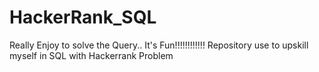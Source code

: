 # HackerRank_SQL

Really Enjoy to solve the Query.. It's Fun!!!!!!!!!!!!
Repository use to upskill myself in SQL with Hackerrank Problem
